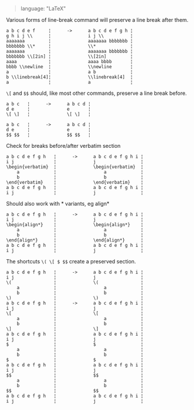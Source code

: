 > language: "LaTeX"

Various forms of line-break command will preserve a line break after them.

    a b c d e f     ¦      ->      a b c d e f g h ¦
    g h i j \\      ¦              i j \\          ¦
    aaaaaaa         ¦              aaaaaaa bbbbbbb ¦
    bbbbbbb \\*     ¦              \\*             ¦
    aaaaaaa         ¦              aaaaaaa bbbbbbb ¦
    bbbbbbb \\[2in] ¦              \\[2in]         ¦
    aaaa            ¦              aaaa bbbb       ¦
    bbbb \\newline  ¦              \\newline       ¦
    a               ¦              a b             ¦
    b \\linebreak[4]¦              \\linebreak[4]  ¦
    a               ¦              a               ¦

`\[` and `$$` should, like most other commands, preserve a line break before.

    a b c   ¦      ->      a b c d ¦
    d e     ¦              e       ¦
    \[ \]   ¦              \[ \]   ¦

    a b c   ¦      ->      a b c d ¦
    d e     ¦              e       ¦
    $$ $$   ¦              $$ $$   ¦

Check for breaks before/after verbatim section

    a b c d e f g h   ¦      ->      a b c d e f g h i ¦
    i j               ¦              j                 ¦
    \begin{verbatim}  ¦              \begin{verbatim}  ¦
        a             ¦                  a             ¦
        b             ¦                  b             ¦
    \end{verbatim}    ¦              \end{verbatim}    ¦
    a b c d e f g h   ¦              a b c d e f g h i ¦
    i j               ¦              j                 ¦

Should also work with * variants, eg align*

    a b c d e f g h   ¦      ->      a b c d e f g h i ¦
    i j               ¦              j                 ¦
    \begin{align*}    ¦              \begin{align*}    ¦
        a             ¦                  a             ¦
        b             ¦                  b             ¦
    \end{align*}      ¦              \end{align*}      ¦
    a b c d e f g h   ¦              a b c d e f g h i ¦
    i j               ¦              j                 ¦

The shortcuts `\( \[ $ $$` create a preserved section.

    a b c d e f g h   ¦      ->      a b c d e f g h i ¦
    i j               ¦              j                 ¦
    \(                ¦              \(                ¦
        a             ¦                  a             ¦
        b             ¦                  b             ¦
    \)                ¦              \)                ¦
    a b c d e f g h   ¦      ->      a b c d e f g h i ¦
    i j               ¦              j                 ¦
    \[                ¦              \[                ¦
        a             ¦                  a             ¦
        b             ¦                  b             ¦
    \]                ¦              \]                ¦
    a b c d e f g h   ¦              a b c d e f g h i ¦
    i j               ¦              j                 ¦
    $                 ¦              $                 ¦
        a             ¦                  a             ¦
        b             ¦                  b             ¦
    $                 ¦              $                 ¦
    a b c d e f g h   ¦              a b c d e f g h i ¦
    i j               ¦              j                 ¦
    $$                ¦              $$                ¦
        a             ¦                  a             ¦
        b             ¦                  b             ¦
    $$                ¦              $$                ¦
    a b c d e f g h   ¦              a b c d e f g h i ¦
    i j               ¦              j                 ¦
